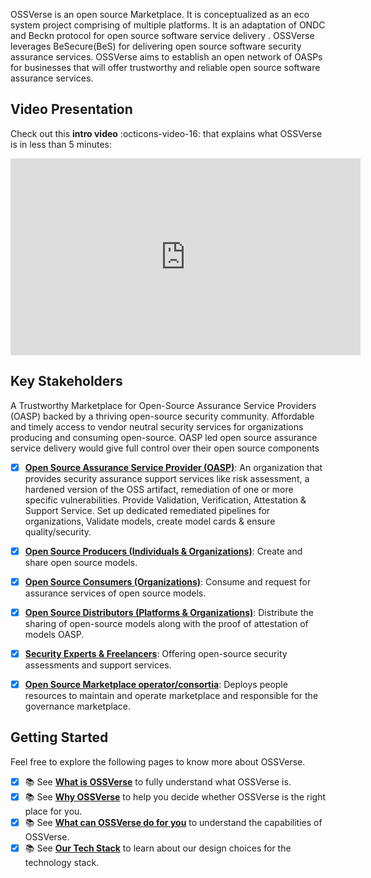 OSSVerse is an open source Marketplace. It is conceptualized as an eco system project comprising of multiple platforms. It is an adaptation of ONDC and Beckn protocol for open source software service delivery . OSSVerse leverages BeSecure(BeS) for delivering open source software security assurance services. OSSVerse aims to establish an open network of OASPs for businesses that will offer trustworthy and reliable open source software assurance services.

## Video Presentation
Check out this **intro video** :octicons-video-16: that explains what OSSVerse is in less than 5 minutes:
<iframe width="560" height="315" src="https://www.youtube.com/embed/-vb9Qtz6mLs" title="OSSVerse Intro Video" frameborder="0" allow="accelerometer; autoplay; clipboard-write; encrypted-media; gyroscope; picture-in-picture" allowfullscreen></iframe>

## Key Stakeholders
A Trustworthy Marketplace for Open-Source Assurance Service Providers (OASP) backed by a thriving open-source security community. Affordable and timely access to vendor neutral security services for organizations producing and consuming open-source. OASP led open source assurance service delivery would give full control over their open source components

- [x] [**Open Source Assurance Service Provider (OASP)**](/concepts/assurance-provier): An organization that provides security assurance support services like risk assessment, a hardened version of the OSS artifact, remediation of one or more specific vulnerabilities. Provide Validation, Verification, Attestation & Support Service. Set up dedicated remediated pipelines for organizations, Validate models, create model cards & ensure quality/security.

- [x] [**Open Source Producers (Individuals & Organizations)**](/concepts/oss-producer): Create and share open source models.

- [x] [**Open Source Consumers (Organizations)**](/concepts/oss-consumer): Consume and request for assurance services of open source models.

- [x] [**Open Source Distributors (Platforms & Organizations)**](/concepts/oss-distributor/): Distribute the sharing of open-source models along with the proof of attestation of models OASP.

- [x] [**Security Experts & Freelancers**](/concepts/security-experts): Offering open-source security assessments and support services.

- [x] [**Open Source Marketplace operator/consortia**](/concepts/ossverse-operator): Deploys people resources to maintain and operate marketplace and responsible for the governance marketplace.

## Getting Started
Feel free to explore the following pages to know more about OSSVerse.

- [x] :books: See [**What is OSSVerse**](/concepts/what-is-ossverse/) to fully understand what OSSVerse is.
- [x] :books: See [**Why OSSVerse**](/concepts/why-ossverse/) to help you decide whether OSSVerse is the right place for you.
- [x] :books: See [**What can OSSVerse do for you**](/concepts/what-ossverse-can-do-for-you/) to understand the capabilities of OSSVerse.
- [x] :books: See [**Our Tech Stack**](/concepts/tech-stack/) to learn about our design choices for the technology stack.